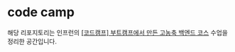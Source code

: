 # code camp

해당 리포지토리는 인프런의 [[코드캠프] 부트캠프에서 만든 고농축 백엔드 코스](https://www.inflearn.com/course/%EB%B6%80%ED%8A%B8%EC%BA%A0%ED%94%84-%EB%B0%B1%EC%97%94%EB%93%9C-%EA%B3%A0%EB%86%8D%EC%B6%95-%EC%BD%94%EC%8A%A4) 수업을 정리한 공간입니다.
